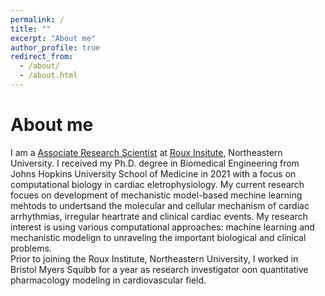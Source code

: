 ```yaml
---
permalink: /
title: ""
excerpt: "About me"
author_profile: true
redirect_from: 
  - /about/
  - /about.html
---
```


About me
======
I am a [Associate Research Scientist](https://roux.northeastern.edu/people/qingchu-jin/) at [Roux Insitute](https://roux.northeastern.edu/), Northeastern University. I received my Ph.D. degree in Biomedical Engineering from Johns Hopkins University School of Medicine in 2021 with a focus on computational biology in cardiac eletrophysiology. My current research focues on development of mechanistic model-based mechine learning mehtods to undertsand the molecular and cellular mechanism of cardiac arrhythmias, irregular heartrate and clinical cardiac events. My research interest is using various computational approaches: machine learning and mechanistic modelign to unraveling the important biological and clinical problems.  
Prior to joining the Roux Institute, Northeastern University, I worked in Bristol Myers Squibb for a year as research investigator oon quantitative pharmacology modeling in cardiovascular field.
